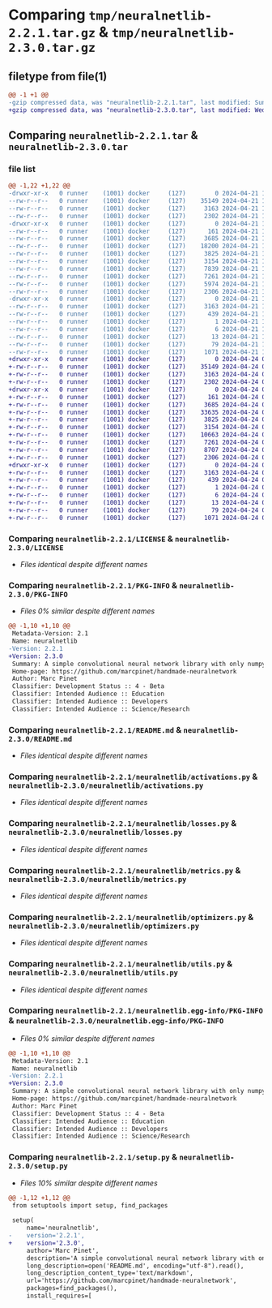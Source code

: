 # Comparing `tmp/neuralnetlib-2.2.1.tar.gz` & `tmp/neuralnetlib-2.3.0.tar.gz`

## filetype from file(1)

```diff
@@ -1 +1 @@
-gzip compressed data, was "neuralnetlib-2.2.1.tar", last modified: Sun Apr 21 14:20:38 2024, max compression
+gzip compressed data, was "neuralnetlib-2.3.0.tar", last modified: Wed Apr 24 00:56:17 2024, max compression
```

## Comparing `neuralnetlib-2.2.1.tar` & `neuralnetlib-2.3.0.tar`

### file list

```diff
@@ -1,22 +1,22 @@
-drwxr-xr-x   0 runner    (1001) docker     (127)        0 2024-04-21 14:20:38.959592 neuralnetlib-2.2.1/
--rw-r--r--   0 runner    (1001) docker     (127)    35149 2024-04-21 14:20:29.000000 neuralnetlib-2.2.1/LICENSE
--rw-r--r--   0 runner    (1001) docker     (127)     3163 2024-04-21 14:20:38.959592 neuralnetlib-2.2.1/PKG-INFO
--rw-r--r--   0 runner    (1001) docker     (127)     2302 2024-04-21 14:20:29.000000 neuralnetlib-2.2.1/README.md
-drwxr-xr-x   0 runner    (1001) docker     (127)        0 2024-04-21 14:20:38.955592 neuralnetlib-2.2.1/neuralnetlib/
--rw-r--r--   0 runner    (1001) docker     (127)      161 2024-04-21 14:20:29.000000 neuralnetlib-2.2.1/neuralnetlib/__init__.py
--rw-r--r--   0 runner    (1001) docker     (127)     3685 2024-04-21 14:20:29.000000 neuralnetlib-2.2.1/neuralnetlib/activations.py
--rw-r--r--   0 runner    (1001) docker     (127)    18200 2024-04-21 14:20:29.000000 neuralnetlib-2.2.1/neuralnetlib/layers.py
--rw-r--r--   0 runner    (1001) docker     (127)     3825 2024-04-21 14:20:29.000000 neuralnetlib-2.2.1/neuralnetlib/losses.py
--rw-r--r--   0 runner    (1001) docker     (127)     3154 2024-04-21 14:20:29.000000 neuralnetlib-2.2.1/neuralnetlib/metrics.py
--rw-r--r--   0 runner    (1001) docker     (127)     7839 2024-04-21 14:20:29.000000 neuralnetlib-2.2.1/neuralnetlib/model.py
--rw-r--r--   0 runner    (1001) docker     (127)     7261 2024-04-21 14:20:29.000000 neuralnetlib-2.2.1/neuralnetlib/optimizers.py
--rw-r--r--   0 runner    (1001) docker     (127)     5974 2024-04-21 14:20:29.000000 neuralnetlib-2.2.1/neuralnetlib/preprocessing.py
--rw-r--r--   0 runner    (1001) docker     (127)     2306 2024-04-21 14:20:29.000000 neuralnetlib-2.2.1/neuralnetlib/utils.py
-drwxr-xr-x   0 runner    (1001) docker     (127)        0 2024-04-21 14:20:38.959592 neuralnetlib-2.2.1/neuralnetlib.egg-info/
--rw-r--r--   0 runner    (1001) docker     (127)     3163 2024-04-21 14:20:38.000000 neuralnetlib-2.2.1/neuralnetlib.egg-info/PKG-INFO
--rw-r--r--   0 runner    (1001) docker     (127)      439 2024-04-21 14:20:38.000000 neuralnetlib-2.2.1/neuralnetlib.egg-info/SOURCES.txt
--rw-r--r--   0 runner    (1001) docker     (127)        1 2024-04-21 14:20:38.000000 neuralnetlib-2.2.1/neuralnetlib.egg-info/dependency_links.txt
--rw-r--r--   0 runner    (1001) docker     (127)        6 2024-04-21 14:20:38.000000 neuralnetlib-2.2.1/neuralnetlib.egg-info/requires.txt
--rw-r--r--   0 runner    (1001) docker     (127)       13 2024-04-21 14:20:38.000000 neuralnetlib-2.2.1/neuralnetlib.egg-info/top_level.txt
--rw-r--r--   0 runner    (1001) docker     (127)       79 2024-04-21 14:20:38.959592 neuralnetlib-2.2.1/setup.cfg
--rw-r--r--   0 runner    (1001) docker     (127)     1071 2024-04-21 14:20:29.000000 neuralnetlib-2.2.1/setup.py
+drwxr-xr-x   0 runner    (1001) docker     (127)        0 2024-04-24 00:56:17.175221 neuralnetlib-2.3.0/
+-rw-r--r--   0 runner    (1001) docker     (127)    35149 2024-04-24 00:55:56.000000 neuralnetlib-2.3.0/LICENSE
+-rw-r--r--   0 runner    (1001) docker     (127)     3163 2024-04-24 00:56:17.175221 neuralnetlib-2.3.0/PKG-INFO
+-rw-r--r--   0 runner    (1001) docker     (127)     2302 2024-04-24 00:55:56.000000 neuralnetlib-2.3.0/README.md
+drwxr-xr-x   0 runner    (1001) docker     (127)        0 2024-04-24 00:56:17.175221 neuralnetlib-2.3.0/neuralnetlib/
+-rw-r--r--   0 runner    (1001) docker     (127)      161 2024-04-24 00:55:56.000000 neuralnetlib-2.3.0/neuralnetlib/__init__.py
+-rw-r--r--   0 runner    (1001) docker     (127)     3685 2024-04-24 00:55:56.000000 neuralnetlib-2.3.0/neuralnetlib/activations.py
+-rw-r--r--   0 runner    (1001) docker     (127)    33635 2024-04-24 00:55:56.000000 neuralnetlib-2.3.0/neuralnetlib/layers.py
+-rw-r--r--   0 runner    (1001) docker     (127)     3825 2024-04-24 00:55:56.000000 neuralnetlib-2.3.0/neuralnetlib/losses.py
+-rw-r--r--   0 runner    (1001) docker     (127)     3154 2024-04-24 00:55:56.000000 neuralnetlib-2.3.0/neuralnetlib/metrics.py
+-rw-r--r--   0 runner    (1001) docker     (127)    10663 2024-04-24 00:55:56.000000 neuralnetlib-2.3.0/neuralnetlib/model.py
+-rw-r--r--   0 runner    (1001) docker     (127)     7261 2024-04-24 00:55:56.000000 neuralnetlib-2.3.0/neuralnetlib/optimizers.py
+-rw-r--r--   0 runner    (1001) docker     (127)     8707 2024-04-24 00:55:56.000000 neuralnetlib-2.3.0/neuralnetlib/preprocessing.py
+-rw-r--r--   0 runner    (1001) docker     (127)     2306 2024-04-24 00:55:56.000000 neuralnetlib-2.3.0/neuralnetlib/utils.py
+drwxr-xr-x   0 runner    (1001) docker     (127)        0 2024-04-24 00:56:17.175221 neuralnetlib-2.3.0/neuralnetlib.egg-info/
+-rw-r--r--   0 runner    (1001) docker     (127)     3163 2024-04-24 00:56:16.000000 neuralnetlib-2.3.0/neuralnetlib.egg-info/PKG-INFO
+-rw-r--r--   0 runner    (1001) docker     (127)      439 2024-04-24 00:56:17.000000 neuralnetlib-2.3.0/neuralnetlib.egg-info/SOURCES.txt
+-rw-r--r--   0 runner    (1001) docker     (127)        1 2024-04-24 00:56:16.000000 neuralnetlib-2.3.0/neuralnetlib.egg-info/dependency_links.txt
+-rw-r--r--   0 runner    (1001) docker     (127)        6 2024-04-24 00:56:16.000000 neuralnetlib-2.3.0/neuralnetlib.egg-info/requires.txt
+-rw-r--r--   0 runner    (1001) docker     (127)       13 2024-04-24 00:56:16.000000 neuralnetlib-2.3.0/neuralnetlib.egg-info/top_level.txt
+-rw-r--r--   0 runner    (1001) docker     (127)       79 2024-04-24 00:56:17.175221 neuralnetlib-2.3.0/setup.cfg
+-rw-r--r--   0 runner    (1001) docker     (127)     1071 2024-04-24 00:55:56.000000 neuralnetlib-2.3.0/setup.py
```

### Comparing `neuralnetlib-2.2.1/LICENSE` & `neuralnetlib-2.3.0/LICENSE`

 * *Files identical despite different names*

### Comparing `neuralnetlib-2.2.1/PKG-INFO` & `neuralnetlib-2.3.0/PKG-INFO`

 * *Files 0% similar despite different names*

```diff
@@ -1,10 +1,10 @@
 Metadata-Version: 2.1
 Name: neuralnetlib
-Version: 2.2.1
+Version: 2.3.0
 Summary: A simple convolutional neural network library with only numpy as dependency
 Home-page: https://github.com/marcpinet/handmade-neuralnetwork
 Author: Marc Pinet
 Classifier: Development Status :: 4 - Beta
 Classifier: Intended Audience :: Education
 Classifier: Intended Audience :: Developers
 Classifier: Intended Audience :: Science/Research
```

### Comparing `neuralnetlib-2.2.1/README.md` & `neuralnetlib-2.3.0/README.md`

 * *Files identical despite different names*

### Comparing `neuralnetlib-2.2.1/neuralnetlib/activations.py` & `neuralnetlib-2.3.0/neuralnetlib/activations.py`

 * *Files identical despite different names*

### Comparing `neuralnetlib-2.2.1/neuralnetlib/losses.py` & `neuralnetlib-2.3.0/neuralnetlib/losses.py`

 * *Files identical despite different names*

### Comparing `neuralnetlib-2.2.1/neuralnetlib/metrics.py` & `neuralnetlib-2.3.0/neuralnetlib/metrics.py`

 * *Files identical despite different names*

### Comparing `neuralnetlib-2.2.1/neuralnetlib/optimizers.py` & `neuralnetlib-2.3.0/neuralnetlib/optimizers.py`

 * *Files identical despite different names*

### Comparing `neuralnetlib-2.2.1/neuralnetlib/utils.py` & `neuralnetlib-2.3.0/neuralnetlib/utils.py`

 * *Files identical despite different names*

### Comparing `neuralnetlib-2.2.1/neuralnetlib.egg-info/PKG-INFO` & `neuralnetlib-2.3.0/neuralnetlib.egg-info/PKG-INFO`

 * *Files 0% similar despite different names*

```diff
@@ -1,10 +1,10 @@
 Metadata-Version: 2.1
 Name: neuralnetlib
-Version: 2.2.1
+Version: 2.3.0
 Summary: A simple convolutional neural network library with only numpy as dependency
 Home-page: https://github.com/marcpinet/handmade-neuralnetwork
 Author: Marc Pinet
 Classifier: Development Status :: 4 - Beta
 Classifier: Intended Audience :: Education
 Classifier: Intended Audience :: Developers
 Classifier: Intended Audience :: Science/Research
```

### Comparing `neuralnetlib-2.2.1/setup.py` & `neuralnetlib-2.3.0/setup.py`

 * *Files 10% similar despite different names*

```diff
@@ -1,12 +1,12 @@
 from setuptools import setup, find_packages
 
 setup(
     name='neuralnetlib',
-    version='2.2.1',
+    version='2.3.0',
     author='Marc Pinet',
     description='A simple convolutional neural network library with only numpy as dependency',
     long_description=open('README.md', encoding="utf-8").read(),
     long_description_content_type='text/markdown',
     url='https://github.com/marcpinet/handmade-neuralnetwork',
     packages=find_packages(),
     install_requires=[
```

